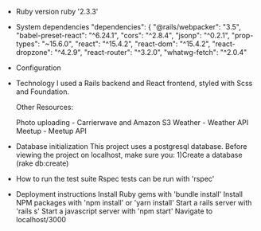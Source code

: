* Ruby version
  ruby '2.3.3'

* System dependencies
"dependencies": {
  "@rails/webpacker": "3.5",
  "babel-preset-react": "^6.24.1",
  "cors": "^2.8.4",
  "jsonp": "^0.2.1",
  "prop-types": "~15.6.0",
  "react": "^15.4.2",
  "react-dom": "^15.4.2",
  "react-dropzone": "^4.2.9",
  "react-router": "^3.2.0",
  "whatwg-fetch": "^2.0.4"

* Configuration

* Technology
  I used a Rails backend and React frontend, styled with Scss and Foundation.

  Other Resources:

  Photo uploading - Carrierwave and Amazon S3
  Weather - Weather API
  Meetup - Meetup API

* Database initialization
    This project uses a postgresql database.
    Before viewing the project on localhost, make sure you:
      1)Create a database (rake db:create)


* How to run the test suite
    Rspec tests can be run with 'rspec'

* Deployment instructions
    Install Ruby gems with 'bundle install'
    Install NPM packages with 'npm install' or 'yarn install'
    Start a rails server with 'rails s'
    Start a javascript server with 'npm start'
    Navigate to localhost/3000
